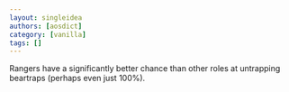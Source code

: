 ```yaml
---
layout: singleidea
authors: [aosdict]
category: [vanilla]
tags: []
---
```

Rangers have a significantly better chance than other roles at untrapping beartraps (perhaps even just 100%).
